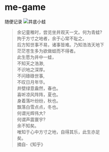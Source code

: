 # me-game
随便记录
![井底小蛙](https://gimg2.baidu.com/image_search/src=http%3A%2F%2Fimglf4.nosdn0.126.net%2Fimg%2FbXZoMStTenMvL25aUEtUZmZTVnpaUkpuTGQvVEpXVTB0M1lMbCt4NzJnNnRPZDBuMW13MW13PT0.jpg%3FimageView%26thumbnail%3D1680x0%26quality%3D96%26stripmeta%3D0%26type%3Djpg&refer=http%3A%2F%2Fimglf4.nosdn0.126.net&app=2002&size=f9999,10000&q=a80&n=0&g=0n&fmt=auto?sec=1650298832&t=63ce86d353837eba8fe01e6eab1fd120)

>余记童稚时，尝览坐井观天一文。何为青蛙?  
拘于方寸之地者，余于心常不耻之。  
后方知世事不易，诸事皆难。乃知浩浩天地下  
茫茫苍生多为欲做蛙而不得者。  
此生愿为井中一蛙，  
不知天之浩渺,  
不识地之深厚。  
不问碌碌世事,  
不叹日月年华。  
井壁绿意盎然，春也。  
喜听凉风阵阵，夏也。  
身着落叶纷纷，秋也。  
飘落白雪点点，冬也。  
何谓光辉伟大?  
何谓声震寰宇?  
余不知矣。  
唯知于心中方寸之地，自得其乐，此生亦足  
矣。  
摘自-《知乎》

[comment]: <> (|工程|说明|)

[comment]: <> (|:-----  |-----                           |)

[comment]: <> (|frog-common |公共代码  |)

[comment]: <> (|frog-metadata |数据相关  |)

[comment]: <> (|frog-transports  |网络相关  |)

[comment]: <> (|hall-server  |业务代码相关  |)
